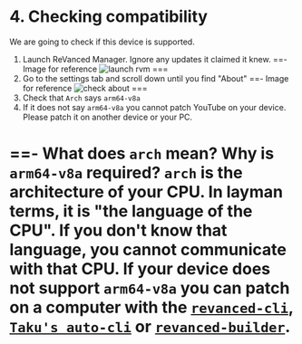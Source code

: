# 4. Checking compatibility

We are going to check if this device is supported.

1. Launch ReVanced Manager. Ignore any updates it claimed it knew.
==- Image for reference
![launch rvm](https://github.com/SodaWithoutSparkles/ReVanced-troubleshooting-guide/blob/main/screenshots/040-first_launch_manager.jpg?raw=true)
===
2. Go to the settings tab and scroll down until you find "About"
==- Image for reference
![check about](https://github.com/SodaWithoutSparkles/ReVanced-troubleshooting-guide/blob/main/screenshots/050-check_about.jpg?raw=true)
===
3. Check that `Arch` says `arm64-v8a`
4. If it does not say `arm64-v8a` you cannot patch YouTube on your device. Please patch it on another device or your PC.

==- What does `arch` mean? Why is `arm64-v8a` required?
`arch` is the architecture of your CPU. In layman terms, it is "the language of the CPU". If you don't know that language, you cannot communicate with that CPU. If your device does not support `arm64-v8a` you can patch on a computer with the [`revanced-cli`](/06-revanced-cli.md), [`Taku's auto-cli`](https://github.com/taku-nm/auto-cli) or [`revanced-builder`](https://github.com/reisxd/revanced-builder).
===
